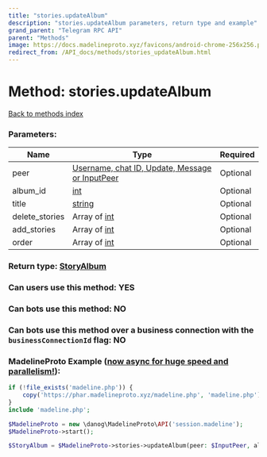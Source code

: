 ```yaml
---
title: "stories.updateAlbum"
description: "stories.updateAlbum parameters, return type and example"
grand_parent: "Telegram RPC API"
parent: "Methods"
image: https://docs.madelineproto.xyz/favicons/android-chrome-256x256.png
redirect_from: /API_docs/methods/stories_updateAlbum.html
---
```

# Method: stories.updateAlbum
[Back to methods index](index.html)



### Parameters:

| Name     |    Type       | Required |
|----------|---------------|----------|
|peer|[Username, chat ID, Update, Message or InputPeer](/API_docs/types/InputPeer.html) | Optional|
|album\_id|[int](/API_docs/types/int.html) | Optional|
|title|[string](/API_docs/types/string.html) | Optional|
|delete\_stories|Array of [int](/API_docs/types/int.html) | Optional|
|add\_stories|Array of [int](/API_docs/types/int.html) | Optional|
|order|Array of [int](/API_docs/types/int.html) | Optional|


### Return type: [StoryAlbum](/API_docs/types/StoryAlbum.html)

### Can users use this method: **YES**


### Can bots use this method: **NO**


### Can bots use this method over a business connection with the `businessConnectionId` flag: **NO**


### MadelineProto Example ([now async for huge speed and parallelism!](https://docs.madelineproto.xyz/docs/ASYNC.html)):


```php
if (!file_exists('madeline.php')) {
    copy('https://phar.madelineproto.xyz/madeline.php', 'madeline.php');
}
include 'madeline.php';

$MadelineProto = new \danog\MadelineProto\API('session.madeline');
$MadelineProto->start();

$StoryAlbum = $MadelineProto->stories->updateAlbum(peer: $InputPeer, album_id: $int, title: 'string', delete_stories: [$int, $int], add_stories: [$int, $int], order: [$int, $int], );
```

